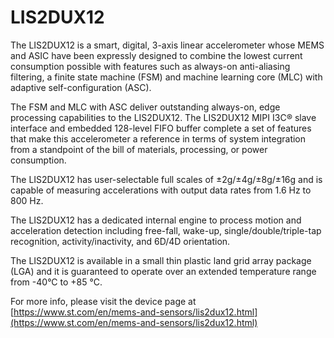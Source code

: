 # LIS2DUX12

The LIS2DUX12 is a smart, digital, 3-axis linear accelerometer whose MEMS and ASIC have been expressly designed to combine the lowest current consumption possible with features such as always-on anti-aliasing filtering, a finite state machine (FSM) and machine learning core (MLC) with adaptive self-configuration (ASC).

The FSM and MLC with ASC deliver outstanding always-on, edge processing capabilities to the LIS2DUX12. The LIS2DUX12 MIPI I3C® slave interface and embedded 128-level FIFO buffer complete a set of features that make this accelerometer a reference in terms of system integration from a standpoint of the bill of materials, processing, or power consumption.

The LIS2DUX12 has user-selectable full scales of ±2g/±4g/±8g/±16g and is capable of measuring accelerations with output data rates from 1.6 Hz to 800 Hz.

The LIS2DUX12 has a dedicated internal engine to process motion and acceleration detection including free-fall, wake-up, single/double/triple-tap recognition, activity/inactivity, and 6D/4D orientation.

The LIS2DUX12 is available in a small thin plastic land grid array package (LGA) and it is guaranteed to operate over an extended temperature range from -40°C to +85 °C.

For more info, please visit the device page at [https://www.st.com/en/mems-and-sensors/lis2dux12.html](https://www.st.com/en/mems-and-sensors/lis2dux12.html)

